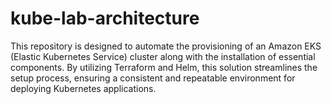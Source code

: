 # kube-lab-architecture
This repository is designed to automate the provisioning of an Amazon EKS (Elastic Kubernetes Service) cluster along with the installation of essential components. By utilizing Terraform and Helm, this solution streamlines the setup process, ensuring a consistent and repeatable environment for deploying Kubernetes applications.
